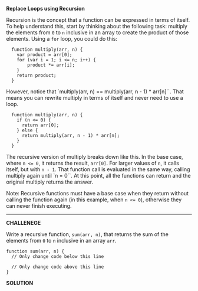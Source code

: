 **Replace Loops using Recursion**

Recursion is the concept that a function can be expressed in terms of itself. To help understand this, start by thinking about the following task: multiply the elements from `0` to `n` inclusive in an array to create the product of those elements. Using a `for` loop, you could do this:

```
  function multiply(arr, n) {
    var product = arr[0];
    for (var i = 1; i <= n; i++) {
        product *= arr[i];
    }
    return product;
  }
  ```
  
However, notice that `multiply(arr, n) == multiply(arr, n - 1) * arr[n]``. That means you can rewrite multiply in terms of itself and never need to use a loop.

```
  function multiply(arr, n) {
    if (n <= 0) {
      return arr[0];
    } else {
      return multiply(arr, n - 1) * arr[n];
    }
  }
  ```
  
The recursive version of multiply breaks down like this. In the base case, where `n <= 0`, it returns the result, `arr[0]`. For larger values of `n`, it calls itself, but with `n - 1`. That function call is evaluated in the same way, calling multiply again until `n = 0``. At this point, all the functions can return and the original multiply returns the answer.

Note: Recursive functions must have a base case when they return without calling the function again (in this example, when `n <= 0`), otherwise they can never finish executing.



---------------------

**CHALLENEGE**

Write a recursive function, `sum(arr, n)`, that returns the sum of the elements from `0` to `n` inclusive in an array `arr`.

```
function sum(arr, n) {
  // Only change code below this line

  // Only change code above this line
}

```

**SOLUTION**

```

```
